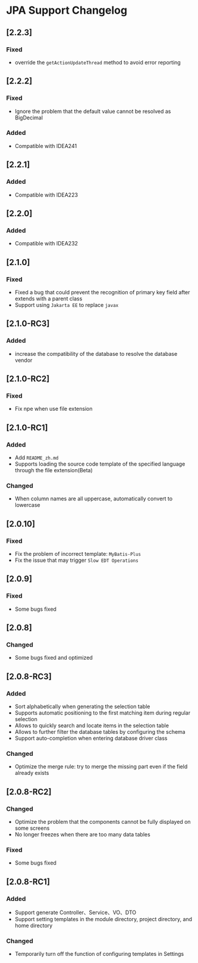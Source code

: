 <!-- Keep a Changelog guide -> https://keepachangelog.com -->

# JPA Support Changelog

## [2.2.3]

### Fixed
- override the `getActionUpdateThread` method to avoid error reporting

## [2.2.2]

### Fixed
- Ignore the problem that the default value cannot be resolved as BigDecimal

### Added
- Compatible with IDEA241

## [2.2.1]
### Added
- Compatible with IDEA223

## [2.2.0]
### Added
- Compatible with IDEA232

## [2.1.0]
### Fixed
- Fixed a bug that could prevent the recognition of primary key field after extends with a parent class
- Support using `Jakarta EE` to replace `javax`

## [2.1.0-RC3]
### Added
- increase the compatibility of the database to resolve the database vendor

## [2.1.0-RC2]
### Fixed
- Fix npe when use file extension

## [2.1.0-RC1]
### Added
- Add `README_zh.md`
- Supports loading the source code template of the specified language through the file extension(Beta)

### Changed
- When column names are all uppercase, automatically convert to lowercase

## [2.0.10]
### Fixed
- Fix the problem of incorrect template: `MyBatis-Plus`
- Fix the issue that may trigger `Slow EDT Operations`

## [2.0.9]
### Fixed
- Some bugs fixed

## [2.0.8]
### Changed
- Some bugs fixed and optimized

## [2.0.8-RC3]
### Added
- Sort alphabetically when generating the selection table
- Supports automatic positioning to the first matching item during regular selection
- Allows to quickly search and locate items in the selection table
- Allows to further filter the database tables by configuring the schema
- Support auto-completion when entering database driver class

### Changed
- Optimize the merge rule: try to merge the missing part even if the field already exists

## [2.0.8-RC2]
### Changed
- Optimize the problem that the components cannot be fully displayed on some screens
- No longer freezes when there are too many data tables

### Fixed
- Some bugs fixed

## [2.0.8-RC1]
### Added
- Support generate Controller、Service、VO、DTO
- Support setting templates in the module directory, project directory, and home directory

### Changed
- Temporarily turn off the function of configuring templates in Settings
